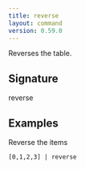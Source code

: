 ```yaml
---
title: reverse
layout: command
version: 0.59.0
---
```


Reverses the table.

## Signature

reverse 

## Examples

Reverse the items
```shell
[0,1,2,3] | reverse
```

